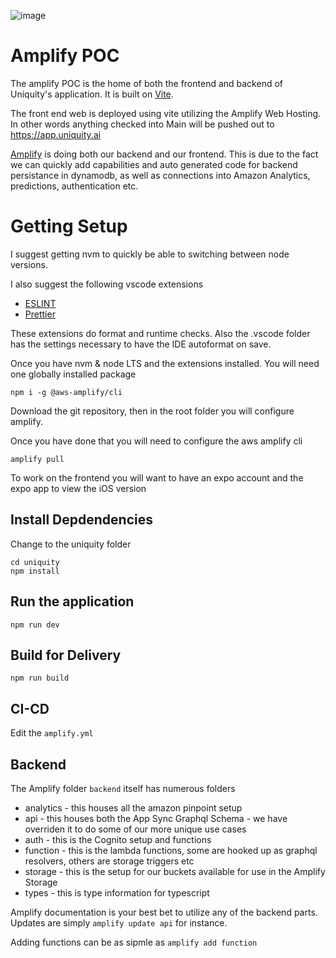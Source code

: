 ![image](https://github.com/user-attachments/assets/da697288-b049-4454-a9b1-23d4be0ba014)


# Amplify POC

The amplify POC is the home of both the frontend and backend of Uniquity's application. It is built on [Vite](https://vitejs.dev/).

The front end web is deployed using vite utilizing the Amplify Web Hosting. In other words anything checked into Main will be pushed out to https://app.uniquity.ai

[Amplify](https://aws.amazon.com/amplify/) is doing both our backend and our frontend. This is due to the fact we can quickly add capabilities and auto generated code for backend persistance in dynamodb, as well as connections into Amazon Analytics, predictions, authentication etc.

# Getting Setup

I suggest getting nvm to quickly be able to switching between node versions.

I also suggest the following vscode extensions

- [ESLINT](https://marketplace.visualstudio.com/items?itemName=dbaeumer.vscode-eslint)
- [Prettier](https://marketplace.visualstudio.com/items?itemName=esbenp.prettier-vscode)

These extensions do format and runtime checks. Also the .vscode folder has the settings necessary to have the IDE autoformat on save.

Once you have nvm & node LTS and the extensions installed. You will need one globally installed package

```
npm i -g @aws-amplify/cli
```

Download the git repository, then in the root folder you will configure amplify.

Once you have done that you will need to configure the aws amplify cli

```
amplify pull
```

To work on the frontend you will want to have an expo account and the expo app to view the iOS version

## Install Depdendencies

Change to the uniquity folder

```
cd uniquity
npm install
```

## Run the application

```
npm run dev
```

## Build for Delivery

```
npm run build
```

## CI-CD

Edit the `amplify.yml`

## Backend

The Amplify folder `backend` itself has numerous folders

- analytics - this houses all the amazon pinpoint setup
- api - this houses both the App Sync Graphql Schema - we have overriden it to do some of our more unique use cases
- auth - this is the Cognito setup and functions
- function - this is the lambda functions, some are hooked up as graphql resolvers, others are storage triggers etc
- storage - this is the setup for our buckets available for use in the Amplify Storage
- types - this is type information for typescript

Amplify documentation is your best bet to utilize any of the backend parts. Updates are simply `amplify update api` for instance.

Adding functions can be as sipmle as `amplify add function`
